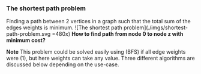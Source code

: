 ### The shortest path problem
Finding a path between 2 vertices in a graph such that the total sum of the edges weights is minimum.
![The shortest path problem](./imgs/shortest-path-problem.svg =480x)
**How to find path from node 0 to node z with minimum cost?**

**Note**
This problem could be solved easily using (BFS) if all edge weights were (1), but here weights can take any value. Three different algorithms are discussed below depending on the use-case.